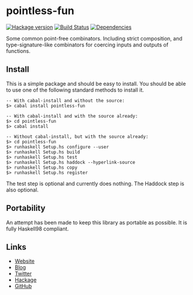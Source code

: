 pointless-fun
=============
[![Hackage version](https://img.shields.io/hackage/v/pointless-fun.svg?style=flat)](https://hackage.haskell.org/package/pointless-fun) 
[![Build Status](https://github.com/wrengr/pointless-fun/workflows/ci/badge.svg)](https://github.com/wrengr/pointless-fun/actions?query=workflow%3Aci)
[![Dependencies](https://img.shields.io/hackage-deps/v/pointless-fun.svg?style=flat)](http://packdeps.haskellers.com/specific?package=pointless-fun)

Some common point-free combinators. Including strict composition,
and type-signature-like combinators for coercing inputs and outputs
of functions.


## Install

This is a simple package and should be easy to install. You should
be able to use one of the following standard methods to install it.

    -- With cabal-install and without the source:
    $> cabal install pointless-fun
    
    -- With cabal-install and with the source already:
    $> cd pointless-fun
    $> cabal install
    
    -- Without cabal-install, but with the source already:
    $> cd pointless-fun
    $> runhaskell Setup.hs configure --user
    $> runhaskell Setup.hs build
    $> runhaskell Setup.hs test
    $> runhaskell Setup.hs haddock --hyperlink-source
    $> runhaskell Setup.hs copy
    $> runhaskell Setup.hs register

The test step is optional and currently does nothing. The Haddock
step is also optional.


## Portability

An attempt has been made to keep this library as portable as possible.
It is fully Haskell98 compliant.


## Links

* [Website](http://wrengr.org/)
* [Blog](http://winterkoninkje.dreamwidth.org/)
* [Twitter](https://twitter.com/wrengr)
* [Hackage](http://hackage.haskell.org/package/pointless-fun)
* [GitHub](https://github.com/wrengr/pointless-fun)
